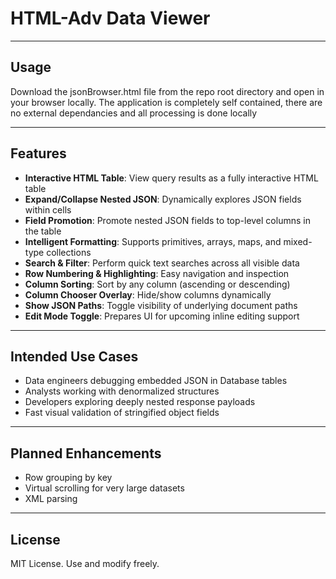 # HTML-Adv Data Viewer

---

## Usage

Download the jsonBrowser.html file from the repo root directory and open in your browser locally.
The application is completely self contained, there are no external dependancies and all processing is done locally

---

## Features

- **Interactive HTML Table**: View query results as a fully interactive HTML table
- **Expand/Collapse Nested JSON**: Dynamically explores JSON fields within cells
- **Field Promotion**: Promote nested JSON fields to top-level columns in the table
- **Intelligent Formatting**: Supports primitives, arrays, maps, and mixed-type collections
- **Search & Filter**: Perform quick text searches across all visible data
- **Row Numbering & Highlighting**: Easy navigation and inspection
- **Column Sorting**: Sort by any column (ascending or descending)
- **Column Chooser Overlay**: Hide/show columns dynamically
- **Show JSON Paths**: Toggle visibility of underlying document paths
- **Edit Mode Toggle**: Prepares UI for upcoming inline editing support

---

## Intended Use Cases

- Data engineers debugging embedded JSON in Database tables
- Analysts working with denormalized structures
- Developers exploring deeply nested response payloads
- Fast visual validation of stringified object fields

---

## Planned Enhancements

- Row grouping by key
- Virtual scrolling for very large datasets
- XML parsing

---

## License

MIT License. Use and modify freely.
